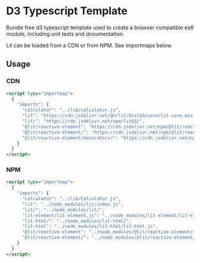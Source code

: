 # D3 Typescript Template

Bundle free d3 typescript template used to create a browser compatible es6 module, including unit tests and documentation.

Lit can be loaded from a CDN or from NPM. See importmaps below.

## Usage

### CDN

```html
<script type="importmap">
  {
    "imports": {
      "calculator": "../lib/calculator.js",
      "lit": "https://cdn.jsdelivr.net/gh/lit/dist@3/core/lit-core.min.js",
      "lit/": "https://cdn.jsdelivr.net/npm/lit@3/",
      "@lit/reactive-element": "https://cdn.jsdelivr.net/npm/@lit/reactive-element@2.0.3/reactive-element.js",
      "@lit/reactive-element/": "https://cdn.jsdelivr.net/npm/@lit/reactive-element@2.0.3/",
      "@lit/reactive-element/decorators/": "https://cdn.jsdelivr.net/npm/@lit/reactive-element@2.0.3/decorators/"
    }
  }
</script>
```

### NPM

```html
<script type="importmap">
  {
    "imports": {
      "calculator": "../lib/Calculator.js",
      "lit": "../node_modules/lit/index.js",
      "lit/": "../node_modules/lit/",
      "lit-element/lit-element.js": "../node_modules/lit-element/lit-element.js",
      "lit-html/": "../node_modules/lit-html/",
      "lit-html": "../node_modules/lit-html/lit-html.js",
      "@lit/reactive-element": "../node_modules/@lit/reactive-element/reactive-element.js",
      "@lit/reactive-element/": "../node_modules/@lit/reactive-element/"
    }
  }
</script>
```
